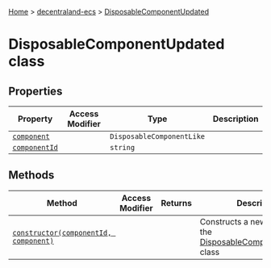 [Home](./index) &gt; [decentraland-ecs](./decentraland-ecs.md) &gt; [DisposableComponentUpdated](./decentraland-ecs.disposablecomponentupdated.md)

# DisposableComponentUpdated class

## Properties

|  Property | Access Modifier | Type | Description |
|  --- | --- | --- | --- |
|  [`component`](./decentraland-ecs.disposablecomponentupdated.component.md) |  | `DisposableComponentLike` |  |
|  [`componentId`](./decentraland-ecs.disposablecomponentupdated.componentid.md) |  | `string` |  |

## Methods

|  Method | Access Modifier | Returns | Description |
|  --- | --- | --- | --- |
|  [`constructor(componentId, component)`](./decentraland-ecs.disposablecomponentupdated.constructor.md) |  |  | Constructs a new instance of the [DisposableComponentUpdated](./decentraland-ecs.disposablecomponentupdated.md) class |

